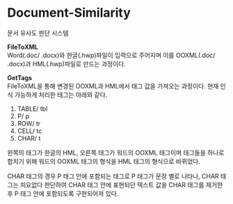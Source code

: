 Document-Similarity
=========================

문서 유사도 판단 시스템

__FileToXML__  
Word(.doc/ .docx)와 한글(.hwp)파일이 입력으로 주어지며 이를 OOXML(.doc/ .docx)과 HML(.hwp)파일로 만드는 과정이다.



__GetTags__  
FileToXML을 통해 변경된 OOXML과 HML에서 태그 값을 가져오는 과정이다.
현재 인식 가능하게 처리한 태그는 아래와 같다.
1. TABLE/ tbl
2. P/ p
3. ROW/ tr
4. CELL/ tc
5. CHAR/ t

왼쪽의 태그가 한글의 HML, 오른쪽 태그가 워드의 OOXML 태그이며 태그들을 하나로 합치기 위해 워드의 OOXML 태그의 형식을 HML 태그의 형식으로 바뀌었다.

CHAR 태그의 경우 P 태그 안에 포함되는 태그로 P 태그가 문장 별로 나타나, CHAR 태그는 피요없다 판단하여 CHAR 태그 안에 표현되던 텍스트 값을 CHAR 태그를 제거한 후 P 태그 안에 포함되도록 구현되어져 있다.
